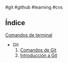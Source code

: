 #git #github #learning #cvs

## Índice

[Comandos de terminal](./Comandos%20de%20la%20terminal%20común.md)

- Git
  1. [Comandos de Git](./Git/00.%20Comandos%20de%20Git.md)
  2. [Introducción a Git](./Git/01.%20Introducción%20a%20Git.md)
